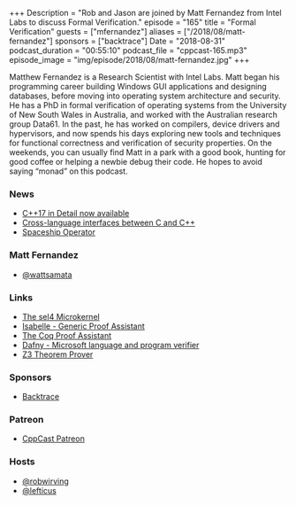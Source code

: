 +++
Description = "Rob and Jason are joined by Matt Fernandez from Intel Labs to discuss Formal Verification."
episode = "165"
title = "Formal Verification"
guests = ["mfernandez"]
aliases = ["/2018/08/matt-fernandez"]
sponsors = ["backtrace"]
Date = "2018-08-31"
podcast_duration = "00:55:10"
podcast_file = "cppcast-165.mp3"
episode_image = "img/episode/2018/08/matt-fernandez.jpg"
+++

Matthew Fernandez is a Research Scientist with Intel Labs. Matt began his programming career building Windows GUI applications and designing databases, before moving into operating system architecture and security. He has a PhD in formal verification of operating systems from the University of New South Wales in Australia, and worked with the Australian research group Data61. In the past, he has worked on compilers, device drivers and hypervisors, and now spends his days exploring new tools and techniques for functional correctness and verification of security properties. On the weekends, you can usually find Matt in a park with a good book, hunting for good coffee or helping a newbie debug their code. He hopes to avoid saying “monad” on this podcast.

### News ###

 - [C++17 in Detail now available](https://leanpub.com/cpp17indetail/c/cppcast)
 - [Cross-language interfaces between C and C++](https://gustedt.wordpress.com/2017/08/08/cross-language-interfaces-between-c-and-c/)
 - [Spaceship Operator](https://blog.tartanllama.xyz/spaceship-operator/)
 
### Matt Fernandez ###

- [@wattsamata](https://twitter.com/wattsamata)

### Links ###

 - [The sel4 Microkernel](https://sel4.systems/)
 - [Isabelle - Generic Proof Assistant](https://isabelle.in.tum.de/)
 - [The Coq Proof Assistant](https://coq.inria.fr/)
 - [Dafny - Microsoft language and program verifier](https://rise4fun.com/dafny)
 - [Z3 Theorem Prover](https://github.com/Z3Prover/z3)

### Sponsors ###

- [Backtrace](https://backtrace.io/?utm_source=CppCast&utm_medium=CppCast)

### Patreon ###

- [CppCast Patreon](https://www.patreon.com/CppCast)

### Hosts ###

- [@robwirving](https://twitter.com/robwirving)
- [@lefticus](https://twitter.com/lefticus)

